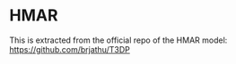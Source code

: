 # HMAR

This is extracted from the official repo of the HMAR model: https://github.com/brjathu/T3DP
